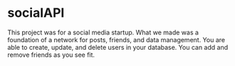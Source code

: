# socialAPI
This project was for a social media startup. What we made was a foundation of a network for posts, friends, and data management. You are able to create, update, and delete users in your database. You can add and remove friends as you see fit. 